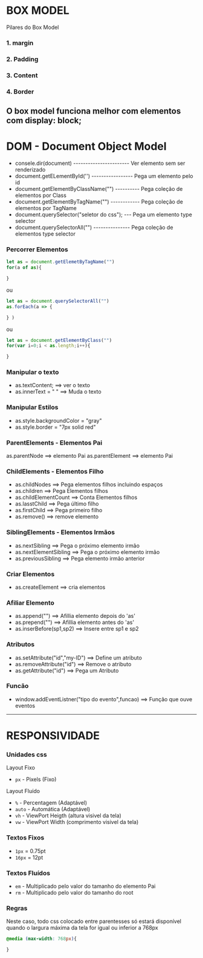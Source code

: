 # BOX MODEL

Pilares do Box Model 

### 1. margin
### 2. Padding
### 3. Content
### 4. Border

O box model funciona melhor com elementos com 
display: block;
---------------------------------------------------------------------------
# DOM - Document Object Model
+ consele.dir(document) ----------------------- Ver elemento sem ser renderizado
+ document.getELementById('') ----------------- Pega um elemento pelo id
+ document.getElementByClassName("") ---------- Pega coleção de elementos por Class
+ document.getElementByTagName("") ------------ Pega coleção de elementos por TagName
+ document.querySelector("seletor do css"); --- Pega um elemento type selector
+ document.querySelectorAll("") --------------- Pega coleção de elementos type selector

### Percorrer Elementos

```javascript
let as = document.getElemetByTagName("")
for(a of as){

}
```
ou

```javascript
let as = document.querySelectorAll("")
as.forEach(a => {

} )
```
ou

```javascript
let as = document.getElementByClass("")
for(var i=0;i < as.length;i++){

}
```

### Manipular o texto
+ as.textContent; ==> ver o texto
+ as.innerText = " " ==> Muda o texto

### Manipular Estilos
+ as.style.backgroundColor = "gray"
+ as.style.border = "7px solid red"

### ParentElements - Elementos Pai
as.parentNode ==> elemento Pai
as.parentElement ==> elemento Pai

### ChildElements - Elementos Filho
+ as.childNodes ==> Pega elementos filhos incluindo espaços
+ as.children ==> Pega Elementos filhos
+ as.childElementCount ==> Conta Elementos filhos
+ as.lasstChild ==> Pega último filho
+ as.firstChild ==> Pega primeiro filho
+ as.remove() ==> remove elemento

### SiblingElements - Elementos Irmãos
+ as.nextSibling ==> Pega o próximo elemento irmão
+ as.nextElementSibling ==> Pega o próximo elemento irmão
+ as.previousSibling ==> Pega elemento irmão anterior

### Criar Elementos
+ as.createElement ==> cria elementos

### Afiliar Elemento
+ as.append("") ==> Afillia elemento depois do 'as'
+ as.prepend("") ==> Afillia elemento antes do 'as'
+ as.inserBefore(sp1,sp2) ==> Insere entre sp1 e sp2

### Atributos
+ as.setAttribute("id","my-ID") ==> Define um atributo
+ as.removeAttribute("id") ==> Remove o atributo
+ as.getAttribute("id") ==> Pega um Atributo


### Funcão
+ window.addEventListner("tipo do evento",funcao) ==> Função que ouve eventos
----------------------------------------------------------------------------
# RESPONSIVIDADE
### Unidades css

Layout Fixo
+ `px` - Pixels (Fixo)

Layout Fluído
+ `%` - Percentagem (Adaptável)
+ `auto` - Automática (Adaptável)
+ `vh` - ViewPort Heigth (altura visivel da tela)
+ `vw` - ViewPort Width (comprimento visivel da tela)

### Textos Fixos
+ `1px` = 0.75pt
+ `16px` = 12pt

### Textos Fluídos
+ `em` - Multiplicado pelo valor do tamanho do elemento Pai
+ `rm` - Multiplicado pelo valor do tamanho do root

### Regras
Neste caso, todo css colocado entre parentesses
só estará disponível quando o largura máxima da tela
for igual ou inferior a 768px
```css
@media (max-width: 768px){

}
```